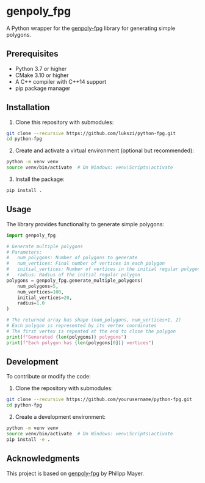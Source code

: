 # genpoly_fpg

A Python wrapper for the [genpoly-fpg](https://github.com/cgalab/genpoly-fpg) library for generating simple polygons.

## Prerequisites

- Python 3.7 or higher
- CMake 3.10 or higher
- A C++ compiler with C++14 support
- pip package manager

## Installation

1. Clone this repository with submodules:
```bash
git clone --recursive https://github.com/lukszi/python-fpg.git
cd python-fpg
```

2. Create and activate a virtual environment (optional but recommended):
```bash
python -m venv venv
source venv/bin/activate  # On Windows: venv\Scripts\activate
```

3. Install the package:
```bash
pip install .
```

## Usage

The library provides functionality to generate simple polygons:

```python
import genpoly_fpg

# Generate multiple polygons
# Parameters:
#   num_polygons: Number of polygons to generate
#   num_vertices: Final number of vertices in each polygon
#   initial_vertices: Number of vertices in the initial regular polygon
#   radius: Radius of the initial regular polygon
polygons = genpoly_fpg.generate_multiple_polygons(
    num_polygons=5,
    num_vertices=100,
    initial_vertices=20,
    radius=1.0
)

# The returned array has shape (num_polygons, num_vertices+1, 2)
# Each polygon is represented by its vertex coordinates
# The first vertex is repeated at the end to close the polygon
print(f"Generated {len(polygons)} polygons")
print(f"Each polygon has {len(polygons[0])} vertices")
```

## Development

To contribute or modify the code:

1. Clone the repository with submodules:
```bash
git clone --recursive https://github.com/yourusername/python-fpg.git
cd python-fpg
```

2. Create a development environment:
```bash
python -m venv venv
source venv/bin/activate  # On Windows: venv\Scripts\activate
pip install -e .
```

## Acknowledgments

This project is based on [genpoly-fpg](https://github.com/cgalab/genpoly-fpg) by Philipp Mayer.